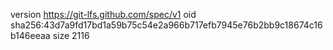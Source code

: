 version https://git-lfs.github.com/spec/v1
oid sha256:43d7a9fd17bd1a59b75c54e2a966b717efb7945e76b2bb9c18674c16b146eeaa
size 2116
